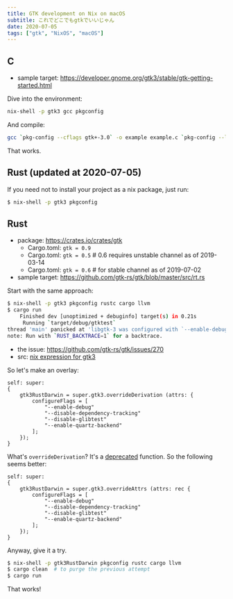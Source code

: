 ```yaml
---
title: GTK development on Nix on macOS
subtitle: これでどこでもgtkでいいじゃん
date: 2020-07-05
tags: ["gtk", "NixOS", "macOS"]
---
```


## C

- sample target: https://developer.gnome.org/gtk3/stable/gtk-getting-started.html

Dive into the environment:

```sh
nix-shell -p gtk3 gcc pkgconfig
```

And compile:
```sh
gcc `pkg-config --cflags gtk+-3.0` -o example example.c `pkg-config --libs gtk+-3.0`
```

That works.

## Rust (updated at 2020-07-05)

If you need not to install your project as a nix package, just run:

```sh
$ nix-shell -p gtk3 pkgconfig
```

## Rust

- package: https://crates.io/crates/gtk  
   - Cargo.toml: `gtk = 0.9`
   - Cargo.toml: `gtk = 0.5`  # 0.6 requires unstable channel as of 2019-03-14
   - Cargo.toml: `gtk = 0.6`  # for stable channel as of 2019-07-02
- sample target: https://github.com/gtk-rs/gtk/blob/master/src/rt.rs

Start with the same approach:

```sh
$ nix-shell -p gtk3 pkgconfig rustc cargo llvm
$ cargo run
    Finished dev [unoptimized + debuginfo] target(s) in 0.21s                                       
     Running `target/debug/gtktest`
thread 'main' panicked at 'libgtk-3 was configured with `--enable-debug=no`. See https://github.com/gtk-rs/gtk/issues/270 for details', ~/.cargo/registry/src/github.com-1ecc6299db9ec823/gtk-0.5.0/src/rt.rs:137:13
note: Run with `RUST_BACKTRACE=1` for a backtrace.
```

- the issue: https://github.com/gtk-rs/gtk/issues/270
- src:  [nix expression for gtk3](https://github.com/NixOS/nixpkgs/blob/master/pkgs/development/libraries/gtk/3.x.nix)


So let's make an overlay:

```
self: super:
{
    gtk3RustDarwin = super.gtk3.overrideDerivation (attrs: { 
        configureFlags = [
            "--enable-debug"
            "--disable-dependency-tracking"
            "--disable-glibtest"
            "--enable-quartz-backend"
        ];
    });
}
```

What's `overrideDerivation`? It's a [deprecated](https://nixos.org/nixpkgs/manual/#sec-pkg-overrideDerivation) function.
So the following seems better:

```
self: super:
{
    gtk3RustDarwin = super.gtk3.overrideAttrs (attrs: rec {
        configureFlags = [
            "--enable-debug"
            "--disable-dependency-tracking"
            "--disable-glibtest"
            "--enable-quartz-backend"
        ];
    });
}
```

Anyway, give it a try.

```sh
$ nix-shell -p gtk3RustDarwin pkgconfig rustc cargo llvm
$ cargo clean  # to purge the previous attempt
$ cargo run
```

That works!
